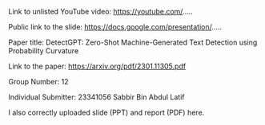 Link to unlisted YouTube video:
https://youtube.com/.....

Public link to the slide:
https://docs.google.com/presentation/.....

Paper title:
DetectGPT: Zero-Shot Machine-Generated Text Detection using Probability Curvature

Link to the paper:
https://arxiv.org/pdf/2301.11305.pdf

Group Number:
12

Individual Submitter:
23341056 Sabbir Bin Abdul Latif

I also correctly uploaded slide (PPT) and report (PDF) here.
